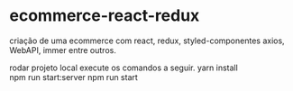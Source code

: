 # ecommerce-react-redux
criação de uma ecommerce com react, redux, styled-componentes axios, WebAPI, immer entre outros.

rodar projeto local execute os comandos a seguir.
yarn install   
npm run start:server
npm run start